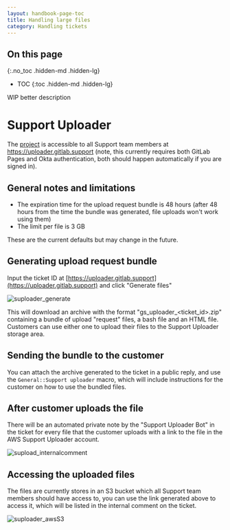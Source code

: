 ```yaml
---
layout: handbook-page-toc
title: Handling large files
category: Handling tickets
---
```


## On this page
{:.no_toc .hidden-md .hidden-lg}

- TOC
{:toc .hidden-md .hidden-lg}

WIP better description

# Support Uploader

The [project](https://gitlab.com/gitlab-com/support/support-uploader) is accessible to all Support team members at https://uploader.gitlab.support (note, this currently requires both GitLab Pages and Okta authentication, both should happen automatically if you are signed in).

## General notes and limitations


* The expiration time for the upload request bundle is 48 hours (after 48 hours from the time the bundle was generated, file uploads won't work using them)
* The limit per file is 3 GB

These are the current defaults but may change in the future.
## Generating upload request bundle

Input the ticket ID at [https://uploader.gitlab.support](https://uploader.gitlab.support) and click "Generate files"

![suploader_generate](/uploads/dedcd9eeef174ea756c20685aeddcddc/suploader_generate.png)

This will download an archive with the format "gs_uploader_<ticket_id>.zip" containing a bundle of upload "request" files, a bash file and an HTML file. Customers can use either one to upload their files to the Support Uploader storage area.

## Sending the bundle to the customer

You can attach the archive generated to the ticket in a public reply, and use the `General::Support uploader` macro, which will include instructions for the customer on how to use the bundled files.

## After customer uploads the file

There will be an automated private note by the "Support Uploader Bot" in the ticket for every file that the customer uploads with a link to the file in the AWS Support Uploader account.

![supload_internalcomment](/uploads/2376d2fa69f5f3824bd1b168cadf5249/supload_internalcomment.png)
## Accessing the uploaded files

The files are currently stores in an S3 bucket which all Support team members should have access to, you can use the link generated above to access it, which will be listed in the internal comment on the ticket.

![suploader_awsS3](/uploads/bf429f130c54ce8615a985ba81b9c46c/suploader_awsS3.png)
